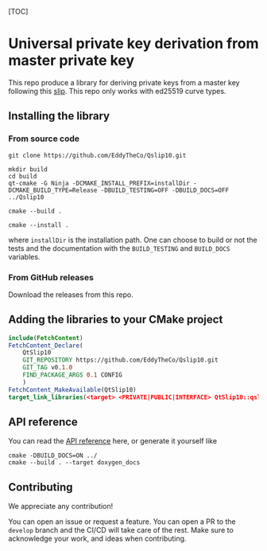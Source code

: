 [TOC]

# Universal private key derivation from master private key 


This repo produce a library for deriving private keys from a master key following this [slip](https://github.com/satoshilabs/slips/blob/master/slip-0010.md).
This repo only works with ed25519 curve types.

## Installing the library 

### From source code
```
git clone https://github.com/EddyTheCo/Qslip10.git 

mkdir build
cd build
qt-cmake -G Ninja -DCMAKE_INSTALL_PREFIX=installDir -DCMAKE_BUILD_TYPE=Release -DBUILD_TESTING=OFF -DBUILD_DOCS=OFF ../Qslip10

cmake --build . 

cmake --install . 
```
where `installDir` is the installation path.
One can choose to build or not the tests and the documentation with the `BUILD_TESTING` and `BUILD_DOCS` variables.

### From GitHub releases
Download the releases from this repo. 

## Adding the libraries to your CMake project 

```CMake
include(FetchContent)
FetchContent_Declare(
	QtSlip10	
	GIT_REPOSITORY https://github.com/EddyTheCo/Qslip10.git
	GIT_TAG v0.1.0 
	FIND_PACKAGE_ARGS 0.1 CONFIG  
	)
FetchContent_MakeAvailable(QtSlip10)
target_link_libraries(<target> <PRIVATE|PUBLIC|INTERFACE> QtSlip10::qslip10)
```
## API reference

You can read the [API reference](https://eddytheco.github.io/Qslip10/) here, or generate it yourself like
```
cmake -DBUILD_DOCS=ON ../
cmake --build . --target doxygen_docs
```

## Contributing

We appreciate any contribution!


You can open an issue or request a feature.
You can open a PR to the `develop` branch and the CI/CD will take care of the rest.
Make sure to acknowledge your work, and ideas when contributing.

